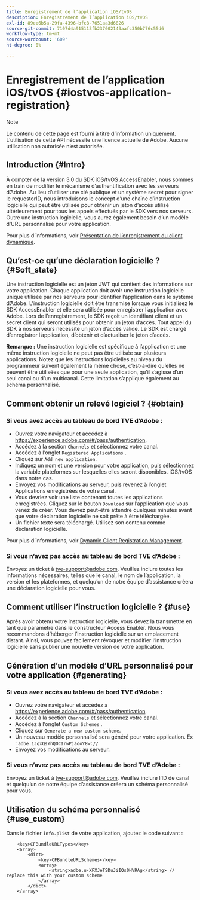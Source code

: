 ```yaml
---
title: Enregistrement de l’application iOS/tvOS
description: Enregistrement de l’application iOS/tvOS
exl-id: 89ee6b5a-29fa-4396-bfc8-7651aa3d6826
source-git-commit: 7107d4a915113fb237602143aafc350b776c55d6
workflow-type: tm+mt
source-wordcount: '609'
ht-degree: 0%

---
```



# Enregistrement de l’application iOS/tvOS {#iostvos-application-registration}

>[!NOTE]
>
>Le contenu de cette page est fourni à titre d’information uniquement. L’utilisation de cette API nécessite une licence actuelle de Adobe. Aucune utilisation non autorisée n’est autorisée.

## Introduction {#Intro}

À compter de la version 3.0 du SDK iOS/tvOS AccessEnabler, nous sommes en train de modifier le mécanisme d’authentification avec les serveurs d’Adobe. Au lieu d’utiliser une clé publique et un système secret pour signer le requestorID, nous introduisons le concept d’une chaîne d’instruction logicielle qui peut être utilisée pour obtenir un jeton d’accès utilisé ultérieurement pour tous les appels effectués par le SDK vers nos serveurs. Outre une instruction logicielle, vous aurez également besoin d’un modèle d’URL personnalisé pour votre application.

Pour plus d’informations, voir [Présentation de l’enregistrement du client dynamique](./dcr-api/dynamic-client-registration-overview.md).

## Qu’est-ce qu’une déclaration logicielle ? {#Soft_state}

Une instruction logicielle est un jeton JWT qui contient des informations sur votre application. Chaque application doit avoir une instruction logicielle unique utilisée par nos serveurs pour identifier l’application dans le système d’Adobe. L’instruction logicielle doit être transmise lorsque vous initialisez le SDK AccessEnabler et elle sera utilisée pour enregistrer l’application avec Adobe. Lors de l’enregistrement, le SDK reçoit un identifiant client et un secret client qui seront utilisés pour obtenir un jeton d’accès. Tout appel du SDK à nos serveurs nécessite un jeton d’accès valide. Le SDK est chargé d’enregistrer l’application, d’obtenir et d’actualiser le jeton d’accès.

**Remarque :** Une instruction logicielle est spécifique à l’application et une même instruction logicielle ne peut pas être utilisée sur plusieurs applications. Notez que les instructions logicielles au niveau du programmeur suivent également la même chose, c’est-à-dire qu’elles ne peuvent être utilisées que pour une seule application, qu’il s’agisse d’un seul canal ou d’un multicanal. Cette limitation s’applique également au schéma personnalisé.

## Comment obtenir un relevé logiciel ? {#obtain}

### Si vous avez accès au tableau de bord TVE d’Adobe :

- Ouvrez votre navigateur et accédez à <https://experience.adobe.com/#/pass/authentication>.
- Accédez à la section `Channels` et sélectionnez votre canal.
- Accédez à l’onglet `Registered Applications` .
- Cliquez sur `Add new application`.
- Indiquez un nom et une version pour votre application, puis sélectionnez la variable   plateformes sur lesquelles elles seront disponibles. iOS/tvOS dans notre cas.
- Envoyez vos modifications au serveur, puis revenez à l’onglet Applications enregistrées de votre canal.
- Vous devriez voir une liste contenant toutes les applications enregistrées. Cliquez sur le bouton   `Download` sur l’application que vous venez de créer. Vous devrez peut-être attendre quelques minutes avant que votre déclaration logicielle ne soit prête à être téléchargée.
- Un fichier texte sera téléchargé. Utilisez son contenu comme déclaration logicielle.

Pour plus d’informations, voir [Dynamic Client Registration Management](./dcr-api/dynamic-client-registration-overview.md#dynamic-client-registration-management).

### Si vous n’avez pas accès au tableau de bord TVE d’Adobe :

Envoyez un ticket à <tve-support@adobe.com>. Veuillez inclure toutes les informations nécessaires, telles que le canal, le nom de l’application, la version et les plateformes, et quelqu’un de notre équipe d’assistance créera une déclaration logicielle pour vous.

## Comment utiliser l’instruction logicielle ? {#use}

Après avoir obtenu votre instruction logicielle, vous devez la transmettre en tant que paramètre dans le constructeur Access Enabler. Nous vous recommandons d’héberger l’instruction logicielle sur un emplacement distant. Ainsi, vous pouvez facilement révoquer et modifier l’instruction logicielle sans publier une nouvelle version de votre application.

## Génération d’un modèle d’URL personnalisé pour votre application {#generating}

### Si vous avez accès au tableau de bord TVE d’Adobe :

- Ouvrez votre navigateur et accédez à <https://experience.adobe.com/#/pass/authentication>.
- Accédez à la section `Channels` et sélectionnez votre canal.
- Accédez à l’onglet `Custom Schemes` .
- Cliquez sur `Generate a new custom scheme`.
- Un nouveau modèle personnalisé sera généré pour votre application. Ex : `adbe.1JqxQsYhQOCIrwPjaooY8w://`
- Envoyez vos modifications au serveur.

### Si vous n’avez pas accès au tableau de bord TVE d’Adobe :

Envoyez un ticket à <tve-support@adobe.com>. Veuillez inclure l’ID de canal et quelqu’un de notre équipe d’assistance créera un schéma personnalisé pour vous.

## Utilisation du schéma personnalisé {#use_custom}

Dans le fichier `info.plist` de votre application, ajoutez le code suivant :

```plist
    <key>CFBundleURLTypes</key>
    <array>
        <dict>
            <key>CFBundleURLSchemes</key>
            <array>
                <string>adbe.u-XFXJeTSDuJiIQs0HVRAg</string> // replace this with your custom scheme
            </array>
        </dict>
    </array>
```

